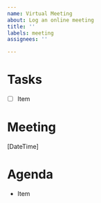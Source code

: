 ```yaml
---
name: Virtual Meeting
about: Log an online meeting
title: ''
labels: meeting
assignees: ''

---
```


# Tasks
- [ ] Item

# Meeting
[DateTime]

# Agenda
- Item
